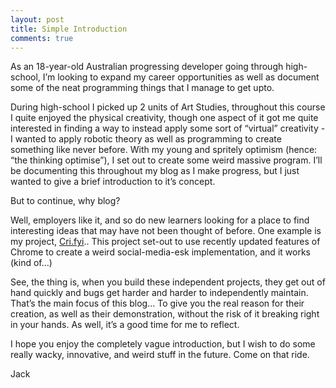 ```yaml
---
layout: post
title: Simple Introduction
comments: true
---
```


As an 18-year-old Australian progressing developer going through high-school, I’m looking to expand my career opportunities as well as document some of the neat programming things that I manage to get upto.

During high-school I picked up 2 units of Art Studies, throughout this course I quite enjoyed the physical creativity, though one aspect of it got me quite interested in finding a way to instead apply some sort of “virtual” creativity - I wanted to apply robotic theory as well as programming to create something like never before. With my young and spritely optimism (hence: “the thinking optimise”), I set out to create some weird massive program. I’ll be documenting this throughout my blog as I make progress, but I just wanted to give a brief introduction to it’s concept.

But to continue, why blog?

Well, employers like it, and so do new learners looking for a place to find interesting ideas that may have not been thought of before. One example is my project, [Cri.fyi](https://cri.fyi).. This project set-out to use recently updated features of Chrome to create a weird social-media-esk implementation, and it works (kind of…)

See, the thing is, when you build these independent projects, they get out of hand quickly and bugs get harder and harder to independently maintain. That’s the main focus of this blog… To give you the real reason for their creation, as well as their demonstration, without the risk of it breaking right in your hands. As well, it’s a good time for me to reflect.

I hope you enjoy the completely vague introduction, but I wish to do some really wacky, innovative, and weird stuff in the future. Come on that ride.

Jack
